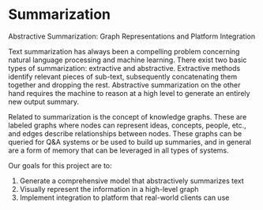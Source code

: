 # Summarization

Abstractive Summarization: Graph Representations and Platform Integration

Text summarization has always been a compelling problem concerning natural language processing 
and machine learning. There exist two basic types of summarization: extractive and abstractive. 
Extractive methods identify relevant pieces of sub-text, subsequently concatenating them together
and dropping the rest. Abstractive summarization on the other hand requires the machine to reason 
at a high level to generate an entirely new output summary.

Related to summarization is the concept of knowledge graphs. These are labeled graphs 
where nodes can represent ideas, concepts, people, etc., and edges describe relationships 
between nodes. These graphs can be queried for Q&A systems or be used to build up summaries, 
and in general are a form of memory that can be leveraged in all types of systems.

Our goals for this project are to:
1. Generate a comprehensive model that abstractively summarizes text
2. Visually represent the information in a high-level graph
3. Implement integration to platform that real-world clients can use

